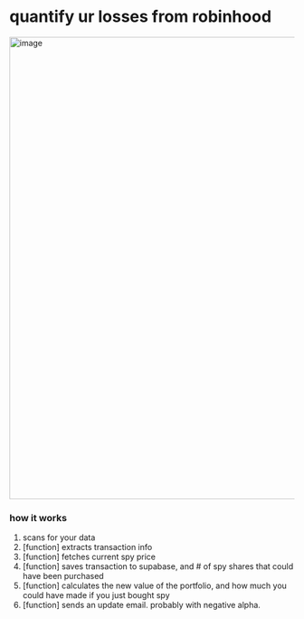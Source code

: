 # quantify ur losses from robinhood

<img width="816" alt="image" src="https://github.com/user-attachments/assets/161f0a9b-26fa-4f61-96b1-fec256f6f72f" />

### how it works

1. scans for your data
2. [function] extracts transaction info
3. [function] fetches current spy price
4. [function] saves transaction to supabase, and # of spy shares that could have been purchased
5. [function] calculates the new value of the portfolio, and how much you could have made if you just bought spy
6. [function] sends an update email. probably with negative alpha.
